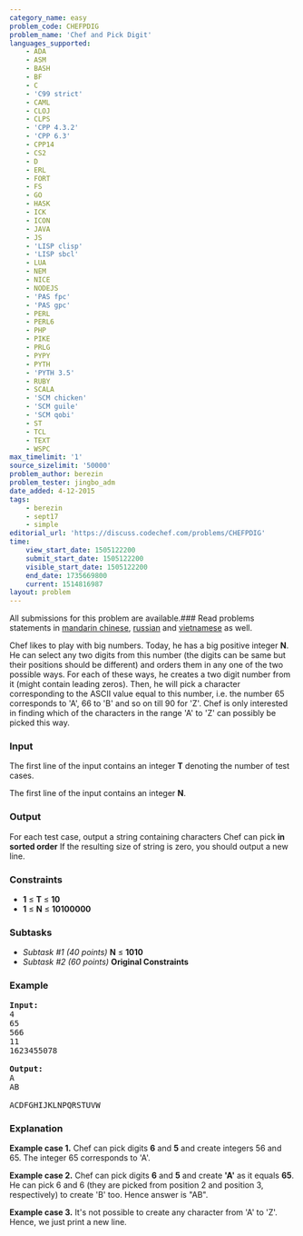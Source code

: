 ```yaml
---
category_name: easy
problem_code: CHEFPDIG
problem_name: 'Chef and Pick Digit'
languages_supported:
    - ADA
    - ASM
    - BASH
    - BF
    - C
    - 'C99 strict'
    - CAML
    - CLOJ
    - CLPS
    - 'CPP 4.3.2'
    - 'CPP 6.3'
    - CPP14
    - CS2
    - D
    - ERL
    - FORT
    - FS
    - GO
    - HASK
    - ICK
    - ICON
    - JAVA
    - JS
    - 'LISP clisp'
    - 'LISP sbcl'
    - LUA
    - NEM
    - NICE
    - NODEJS
    - 'PAS fpc'
    - 'PAS gpc'
    - PERL
    - PERL6
    - PHP
    - PIKE
    - PRLG
    - PYPY
    - PYTH
    - 'PYTH 3.5'
    - RUBY
    - SCALA
    - 'SCM chicken'
    - 'SCM guile'
    - 'SCM qobi'
    - ST
    - TCL
    - TEXT
    - WSPC
max_timelimit: '1'
source_sizelimit: '50000'
problem_author: berezin
problem_tester: jingbo_adm
date_added: 4-12-2015
tags:
    - berezin
    - sept17
    - simple
editorial_url: 'https://discuss.codechef.com/problems/CHEFPDIG'
time:
    view_start_date: 1505122200
    submit_start_date: 1505122200
    visible_start_date: 1505122200
    end_date: 1735669800
    current: 1514816987
layout: problem
---
```

All submissions for this problem are available.### Read problems statements in [mandarin chinese](http://www.codechef.com/download/translated/SEPT17/mandarin/CHEFPDIG.pdf), [russian](http://www.codechef.com/download/translated/SEPT17/russian/CHEFPDIG.pdf) and [vietnamese](http://www.codechef.com/download/translated/SEPT17/vietnamese/CHEFPDIG.pdf) as well.

Chef likes to play with big numbers. Today, he has a big positive integer **N**. He can select any two digits from this number (the digits can be same but their positions should be different) and orders them in any one of the two possible ways. For each of these ways, he creates a two digit number from it (might contain leading zeros). Then, he will pick a character corresponding to the ASCII value equal to this number, i.e. the number 65 corresponds to 'A', 66 to 'B' and so on till 90 for 'Z'. Chef is only interested in finding which of the characters in the range 'A' to 'Z' can possibly be picked this way.

### Input

The first line of the input contains an integer **T** denoting the number of test cases.

The first line of the input contains an integer **N**.

### Output

For each test case, output a string containing characters Chef can pick **in sorted order** If the resulting size of string is zero, you should output a new line.

### Constraints

- **1** ≤ **T** ≤ **10**
- **1** ≤ **N** ≤ **10100000**

### Subtasks

- *Subtask #1 (40 points)* **N** ≤ **1010**
- *Subtask #2 (60 points)* **Original Constraints**

### Example

<pre><b>Input:</b>
4
65
566
11
1623455078

<b>Output:</b>
A
AB

ACDFGHIJKLNPQRSTUVW
</pre>
### Explanation

**Example case 1.** Chef can pick digits **6** and **5** and create integers 56 and 65. The integer 65 corresponds to 'A'.

**Example case 2.** Chef can pick digits **6** and **5** and create **'A'** as it equals **65**. He can pick 6 and 6 (they are picked from position 2 and position 3, respectively) to create 'B' too. Hence answer is "AB".

**Example case 3.** It's not possible to create any character from 'A' to 'Z'. Hence, we just print a new line.

